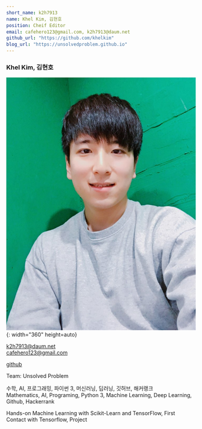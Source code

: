 ```yaml
---
short_name: k2h7913
name: Khel Kim, 김현호
position: Cheif Editor
email: cafehero123@gmail.com, k2h7913@daum.net
github_url: "https://github.com/khelkim"
blog_url: "https://unsolvedproblem.github.io"
---
```

### Khel Kim, 김현호
![avatar2](/assets/images/avatar2.jpg){: width="360" height=auto}

k2h7913@daum.net  
cafehero123@gmail.com

[github](https://github.com/khelkim)

Team: Unsolved Problem  

수학, AI, 프로그래밍, 파이썬 3, 머신러닝, 딥러닝, 깃허브, 해커랭크  
Mathematics, AI, Programing, Python 3, Machine Learning, Deep Learning, Github, Hackerrank

Hands-on Machine Learning with Scikit-Learn and TensorFlow, First Contact with Tensorflow, Project
